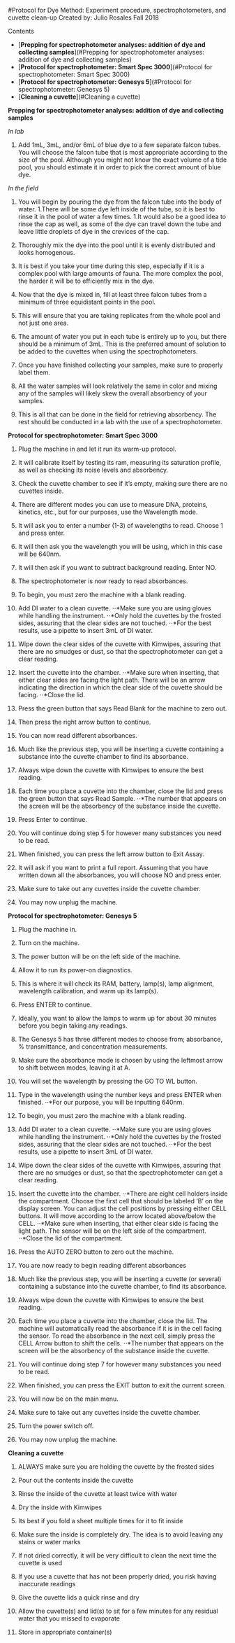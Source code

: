 #Protocol for Dye Method: Experiment procedure, spectrophotometers, and cuvette clean-up
Created by: Julio Rosales Fall 2018

Contents
- [**Prepping for spectrophotometer analyses: addition of dye and collecting samples**](#Prepping for spectrophotometer analyses: addition of dye and collecting samples)  
- [**Protocol for spectrophotometer: Smart Spec 3000**](#Protocol for spectrophotometer: Smart Spec 3000)
- [**Protocol for spectrophotometer: Genesys 5**](#Protocol for spectrophotometer: Genesys 5)
- [**Cleaning a cuvette**](#Cleaning a cuvette)

<a name="Prepping for spectrophotometer analyses: addition of dye and collecting samples"></a> **Prepping for spectrophotometer analyses: addition of dye and collecting samples**

*In lab*
1.	Add 1mL, 3mL, and/or 6mL of blue dye to a few separate falcon tubes. You will choose the falcon tube that is most appropriate according to the size of the pool. Although you might not know the exact volume of a tide pool, you should estimate it in order to pick the correct amount of blue dye. 

*In the field* 
1.	You will begin by pouring the dye from the falcon tube into the body of water. 
  1.There will be some dye left inside of the tube, so it is best to rinse it in the pool of water a few times.
  1.It would also be a good idea to rinse the cap as well, as some of the dye can travel down the tube and leave little droplets of dye in the crevices of the cap. 
 
2.	Thoroughly mix the dye into the pool until it is evenly distributed and looks homogenous.
  1.	It is best if you take your time during this step, especially if it is a complex pool with large amounts of fauna. The more complex the pool, the harder it will be to efficiently mix in the dye.
 
3.	Now that the dye is mixed in, fill at least three falcon tubes from a minimum of three equidistant points in the pool.
  1.	This will ensure that you are taking replicates from the whole pool and not just one area. 
  1.	The amount of water you put in each tube is entirely up to you, but there should be a minimum of 3mL. This is the preferred amount of solution to be added to the cuvettes when using the spectrophotometers. 
 
4.	Once you have finished collecting your samples, make sure to properly label them.
  1.	All the water samples will look relatively the same in color and mixing any of the samples will likely skew the overall absorbency of your samples.
 
5.	This is all that can be done in the field for retrieving absorbency. The rest should be conducted in a lab with the use of a spectrophotometer. 


<a name="Protocol for spectrophotometer: Smart Spec 3000"></a> **Protocol for spectrophotometer: Smart Spec 3000**
 
1.	Plug the machine in and let it run its warm-up protocol.
  1.	It will calibrate itself by testing its ram, measuring its saturation profile, as well as checking its noise levels and absorbency.
  1.	Check the cuvette chamber to see if it’s empty, making sure there are no cuvettes inside.
  
2.	 There are different modes you can use to measure DNA, proteins, kinetics, etc., but for our purposes, use the Wavelength mode.
  1.	It will ask you to enter a number (1-3) of wavelengths to read. Choose 1 and press enter. 
  1.	It will then ask you the wavelength you will be using, which in this case will be 640nm.
  1.	It will then ask if you want to subtract background reading. Enter NO.
  
3.	The spectrophotometer is now ready to read absorbances.
  
4.	To begin, you must zero the machine with a blank reading.
  1.	Add DI water to a clean cuvette.
    ⋅⋅*Make sure you are using gloves while handling the instrument.
    ⋅⋅*Only hold the cuvettes by the frosted sides, assuring that the clear sides are not touched.
    ⋅⋅*For the best results, use a pipette to insert 3mL of DI water.
  1.  Wipe down the clear sides of the cuvette with Kimwipes, assuring that there are no smudges or dust, so that the spectrophotometer can get a clear reading.
  1.	Insert the cuvette into the chamber.
    ⋅⋅*Make sure when inserting, that either clear sides are facing the light path. There will be an arrow indicating the direction in which the clear side of the cuvette should be facing.
    ⋅⋅*Close the lid.
  1.	Press the green button that says Read Blank for the machine to zero out. 
  1.	Then press the right arrow button to continue.
  1.	You can now read different absorbances.
  
5.	Much like the previous step, you will be inserting a cuvette containing a substance into the cuvette chamber to find its absorbance. 
  1.	Always wipe down the cuvette with Kimwipes to ensure the best reading.
  1.	Each time you place a cuvette into the chamber, close the lid and press the green button that says Read Sample.	
    ⋅⋅*The number that appears on the screen will be the absorbency of the substance inside the cuvette.
  1.	Press Enter to continue.
  
6.	You will continue doing step 5 for however many substances you need to be read. 
  
7.	When finished, you can press the left arrow button to Exit Assay.
  1.	It will ask if you want to print a full report. Assuming that you have written down all the absorbances, you will choose NO and press enter.
  1.	Make sure to take out any cuvettes inside the cuvette chamber.
  1.	You may now unplug the machine.

<a name="Protocol for spectrophotometer: Genesys 5"></a> **Protocol for spectrophotometer: Genesys 5**
  
1.	Plug the machine in.

2.	Turn on the machine.
  1.	The power button will be on the left side of the machine.

3.	Allow it to run its power-on diagnostics.
  1.	This is where it will check its RAM, battery, lamp(s), lamp alignment, wavelength calibration, and warm up its lamp(s).
  1.	Press ENTER to continue.
  1.	Ideally, you want to allow the lamps to warm up for about 30 minutes before you begin taking any readings.
  
4.	The Genesys 5 has three different modes to choose from; absorbance, % transmittance, and concentration measurements.
  1.	Make sure the absorbance mode is chosen by using the leftmost arrow to shift between modes, leaving it at A.
  
5.	You will set the wavelength by pressing the GO TO WL button.
  1.	Type in the wavelength using the number keys and press ENTER when finished.
    ⋅⋅*For our purpose, you will be inputting 640nm.
6.	To begin, you must zero the machine with a blank reading.
  1.	Add DI water to a clean cuvette.
    ⋅⋅*Make sure you are using gloves while handling the instrument.
    ⋅⋅*Only hold the cuvettes by the frosted sides, assuring that the clear sides are not touched.
    ⋅⋅*For the best results, use a pipette to insert 3mL of DI water.
  1.	Wipe down the clear sides of the cuvette with Kimwipes, assuring that there are no smudges or dust, so that the spectrophotometer can get a clear reading.
  1.	Insert the cuvette into the chamber.
    ⋅⋅*There are eight cell holders inside the compartment. Choose the first cell that should be labeled ‘B’ on the display screen. You can adjust the cell positions by pressing either CELL buttons. It will move according to the arrow located above/below the CELL.
    ⋅⋅*Make sure when inserting, that either clear side is facing the light path. The sensor will be on the left side of the compartment. 
    ⋅⋅*Close the lid of the compartment.
  1.	Press the AUTO ZERO button to zero out the machine.
  1.	You are now ready to begin reading different absorbances

7.	Much like the previous step, you will be inserting a cuvette (or several) containing a substance into the cuvette chamber, to find its absorbance. 
  1.	Always wipe down the cuvette with Kimwipes to ensure the best reading.
  1.	Each time you place a cuvette into the chamber, close the lid. The machine will automatically read the absorbance if it is in the cell facing the sensor. To read the absorbance in the next cell, simply press the CELL Arrow button to shift the cells.
    ⋅⋅*The number that appears on the screen will be the absorbency of the substance inside the cuvette.
 
8.	You will continue doing step 7 for however many substances you need to be read. 

9.	When finished, you can press the EXIT button to exit the current screen.
  1.	You will now be on the main menu.
  1.	Make sure to take out any cuvettes inside the cuvette chamber.
  1.	Turn the power switch off.
  1.	You may now unplug the machine.


<a name="Cleaning a cuvette"></a> **Cleaning a cuvette**

1.	ALWAYS make sure you are holding the cuvette by the frosted sides

2.	Pour out the contents inside the cuvette

3.	Rinse the inside of the cuvette at least twice with water

4.	Dry the inside with Kimwipes
  1.	Its best if you fold a sheet multiple times for it to fit inside
  1.	Make sure the inside is completely dry. The idea is to avoid leaving any stains or water marks
  1.	If not dried correctly, it will be very difficult to clean the next time the cuvette is used
  1.	If you use a cuvette that has not been properly dried, you risk having inaccurate readings

5.	Give the cuvette lids a quick rinse and dry

6.	Allow the cuvette(s) and lid(s) to sit for a few minutes for any residual water that you missed to evaporate

7.	Store in appropriate container(s)
